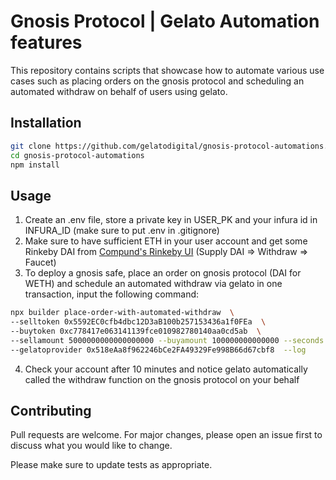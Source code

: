# Gnosis Protocol | Gelato Automation features

This repository contains scripts that showcase how to automate various use cases such as placing orders on the gnosis protocol and scheduling an automated withdraw on behalf of users using gelato.

## Installation

```bash
git clone https://github.com/gelatodigital/gnosis-protocol-automations.git
cd gnosis-protocol-automations
npm install
```

## Usage

1. Create an .env file, store a private key in USER_PK and your infura id in INFURA_ID (make sure to put .env in .gitignore)
2. Make sure to have sufficient ETH in your user account and get some Rinkeby DAI from [Compund's Rinkeby UI](https://app.compound.finance/) (Supply DAI => Withdraw => Faucet)
3. To deploy a gnosis safe, place an order on gnosis protocol (DAI for WETH) and schedule an automated withdraw via gelato in one transaction, input the following command:

```bash
npx builder place-order-with-automated-withdraw  \
--selltoken 0x5592EC0cfb4dbc12D3aB100b257153436a1f0FEa  \
--buytoken 0xc778417e063141139fce010982780140aa0cd5ab  \
--sellamount 5000000000000000000 --buyamount 100000000000000 --seconds 600  \
--gelatoprovider 0x518eAa8f962246bCe2FA49329Fe998B66d67cbf8  --log
```
4. Check your account after 10 minutes and notice gelato automatically called the withdraw function on the gnosis protocol on your behalf

## Contributing

Pull requests are welcome. For major changes, please open an issue first to discuss what you would like to change.

Please make sure to update tests as appropriate.
